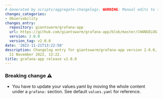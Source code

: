 ```yaml
---
# Generated by scripts/aggregate-changelogs. WARNING: Manual edits to this files will be overwritten.
changes_categories:
- Observability
changes_entry:
  repository: giantswarm/grafana-app
  url: https://github.com/giantswarm/grafana-app/blob/master/CHANGELOG.md#200---2022-11-21
  version: 2.0.0
  version_tag: v2.0.0
date: '2022-11-21T13:22:50'
description: Changelog entry for giantswarm/grafana-app version 2.0.0, published on
  21 November 2022, 13:22.
title: grafana-app release v2.0.0
---
```


### Breaking change ⚠️
- You have to update your values.yaml by moving the whole content under a `grafana:` section. See default `values.yaml` for reference.
